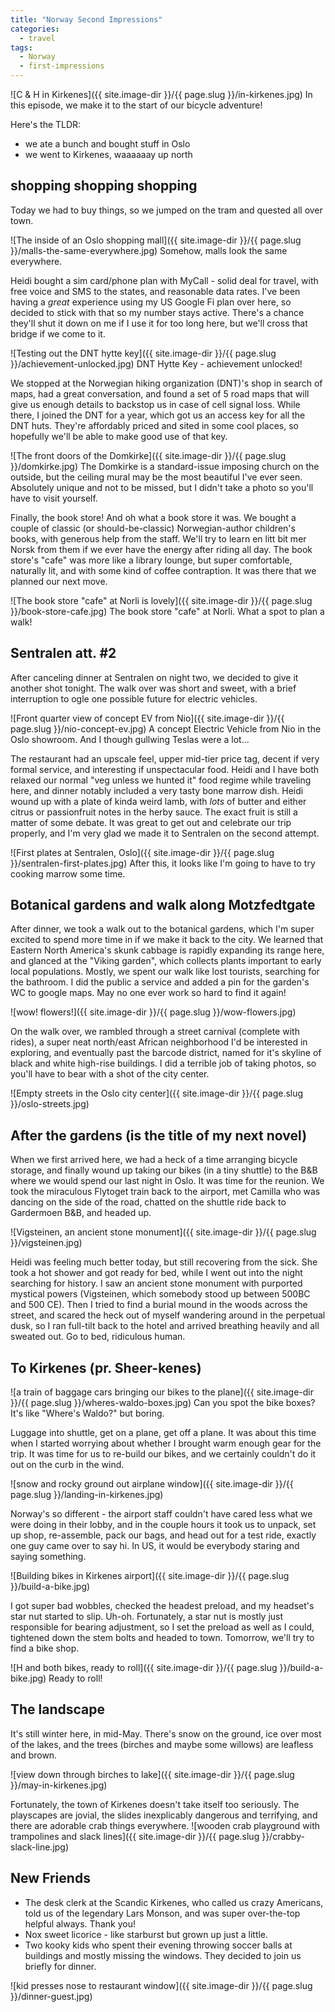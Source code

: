```yaml
---
title: "Norway Second Impressions"
categories:
  - travel
tags:
  - Norway
  - first-impressions
---
```

<!-- TODO: Can we add the crab playground video? -->
![C & H in Kirkenes]({{ site.image-dir }}/{{ page.slug }}/in-kirkenes.jpg)
In this episode, we make it to the start of our bicycle adventure!

Here's the TLDR:
- we ate a bunch and bought stuff in Oslo
- we went to Kirkenes, waaaaaay up north

## shopping shopping shopping
Today we had to buy things, so we jumped on the tram and quested all over town.

![The inside of an Oslo shopping mall]({{ site.image-dir }}/{{ page.slug }}/malls-the-same-everywhere.jpg)
Somehow, malls look the same everywhere.

Heidi bought a sim card/phone plan with MyCall - solid deal for travel,
with free voice and SMS to the states, and reasonable data rates.
I've been having a _great_ experience using my US Google Fi plan over here,
so decided to stick with that so my number stays active.
There's a chance they'll shut it down on me if I use it for too long here,
but we'll cross that bridge if we come to it.

![Testing out the DNT hytte key]({{ site.image-dir }}/{{ page.slug }}/achievement-unlocked.jpg)
DNT Hytte Key - achievement unlocked!

We stopped at the Norwegian hiking organization (DNT)'s shop in search of maps,
had a great conversation, and found a set of 5 road maps that will give us enough
details to backstop us in case of cell signal loss.
While there, I joined the DNT for a year, which got us an access key for all the DNT huts.
They're affordably priced and sited in some cool places,
so hopefully we'll be able to make good use of that key.

![The front doors of the Domkirke]({{ site.image-dir }}/{{ page.slug }}/domkirke.jpg)
The Domkirke is a standard-issue imposing church on the outside,
but the ceiling mural may be the most beautiful I've ever seen.
Absolutely unique and not to be missed,
but I didn't take a photo so you'll have to visit yourself.

Finally, the book store! And oh what a book store it was. 
We bought a couple of classic (or should-be-classic) Norwegian-author children's books,
with generous help from the staff.
We'll try to learn en litt bit mer Norsk from them if we ever have the energy
after riding all day.
The book store's "cafe" was more like a library lounge,
but super comfortable, naturally lit, and with some kind of coffee contraption.
It was there that we planned our next move.

![The book store "cafe" at Norli is lovely]({{ site.image-dir }}/{{ page.slug }}/book-store-cafe.jpg)
The book store "cafe" at Norli. What a spot to plan a walk!

## Sentralen att. #2

After canceling dinner at Sentralen on night two, we decided to give it another shot tonight.
The walk over was short and sweet, with a brief interruption to ogle one possible
future for electric vehicles.

![Front quarter view of concept EV from Nio]({{ site.image-dir }}/{{ page.slug }}/nio-concept-ev.jpg)
A concept Electric Vehicle from Nio in the Oslo showroom.
And I though gullwing Teslas were a lot...

The restaurant had an upscale feel, upper mid-tier price tag,
decent if very formal service, and interesting if unspectacular food.
Heidi and I have both relaxed our normal "veg unless we hunted it" food regime
while traveling here, and dinner notably included a very tasty bone marrow dish.
Heidi wound up with a plate of kinda weird lamb,
with _lots_ of butter and either citrus or passionfruit notes in the herby sauce.
The exact fruit is still a matter of some debate.
It was great to get out and celebrate our trip properly, and I'm very glad we
made it to Sentralen on the second attempt.

![First plates at Sentralen, Oslo]({{ site.image-dir }}/{{ page.slug }}/sentralen-first-plates.jpg)
After this, it looks like I'm going to have to try cooking marrow some time.

## Botanical gardens and walk along Motzfedtgate

After dinner, we took a walk out to the botanical gardens,
which I'm super excited to spend more time in if we make it back to the city.
We learned that Eastern North America's skunk cabbage is rapidly expanding its range here,
and glanced at the "Viking garden",
which collects plants important to early local populations.
Mostly, we spent our walk like lost tourists, searching for the bathroom.
I did the public a service and added a pin for the garden's WC to google maps.
May no one ever work so hard to find it again!

![wow! flowers!]({{ site.image-dir }}/{{ page.slug }}/wow-flowers.jpg)

On the walk over, we rambled through a street carnival (complete with rides),
a super neat north/east African neighborhood I'd be interested in exploring,
and eventually past the barcode district,
named for it's skyline of black and white high-rise buildings.
I did a terrible job of taking photos,
so you'll have to bear with a shot of the city center.

![Empty streets in the Oslo city center]({{ site.image-dir }}/{{ page.slug }}/oslo-streets.jpg)

## After the gardens (is the title of my next novel)

When we first arrived here, we had a heck of a time arranging bicycle storage,
and finally wound up taking our bikes (in a tiny shuttle)
to the B&B where we would spend our last night in Oslo.
It was time for the reunion.
We took the miraculous Flytoget train back to the airport,
met Camilla who was dancing on the side of the road,
chatted on the shuttle ride back to Gardermoen B&B, and headed up.

![Vigsteinen, an ancient stone monument]({{ site.image-dir }}/{{ page.slug }}/vigsteinen.jpg)

Heidi was feeling much better today, but still recovering from the sick.
She took a hot shower and got ready for bed,
while I went out into the night searching for history.
I saw an ancient stone monument with purported mystical powers
(Vigsteinen, which somebody stood up between 500BC and 500 CE).
Then I tried to find a burial mound in the woods across the street,
and scared the heck out of myself wandering around in the perpetual dusk,
so I ran full-tilt back to the hotel and arrived breathing heavily and all sweated out.
Go to bed, ridiculous human.

## To Kirkenes (pr. Sheer-kenes)

![a train of baggage cars bringing our bikes to the plane]({{ site.image-dir }}/{{ page.slug }}/wheres-waldo-boxes.jpg)
Can you spot the bike boxes? It's like "Where's Waldo?" but boring.

Luggage into shuttle, get on a plane, get off a plane.
It was about this time when I started worrying about
whether I brought warm enough gear for the trip.
It was time for us to re-build our bikes,
and we certainly couldn't do it out on the curb in the wind.

![snow and rocky ground out airplane window]({{ site.image-dir }}/{{ page.slug }}/landing-in-kirkenes.jpg)

Norway's so different -
the airport staff couldn't have cared less what we were doing in their lobby,
and in the couple hours it took us to unpack, set up shop, re-assemble, pack our bags,
and head out for a test ride, exactly one guy came over to say hi.
In US, it would be everybody staring and saying something.

![Building bikes in Kirkenes airport]({{ site.image-dir }}/{{ page.slug }}/build-a-bike.jpg)

I got super bad wobbles, checked the headest preload,
and my headset's star nut started to slip. Uh-oh.
Fortunately, a star nut is mostly just responsible for bearing adjustment,
so I set the preload as well as I could,
tightened down the stem bolts and headed to town.
Tomorrow, we'll try to find a bike shop.

![H and both bikes, ready to roll]({{ site.image-dir }}/{{ page.slug }}/build-a-bike.jpg)
Ready to roll!

## The landscape

It's still winter here, in mid-May.
There's snow on the ground, ice over most of the lakes,
and the trees (birches and maybe some willows) are leafless and brown.

![view down through birches to lake]({{ site.image-dir }}/{{ page.slug }}/may-in-kirkenes.jpg)

Fortunately, the town of Kirkenes doesn't take itself too seriously.
The playscapes are jovial, the slides inexplicably dangerous and terrifying,
and there are adorable crab things everywhere.
![wooden crab playground with trampolines and slack lines]({{ site.image-dir }}/{{ page.slug }}/crabby-slack-line.jpg)

## New Friends
- The desk clerk at the Scandic Kirkenes, who called us crazy Americans,
  told us of the legendary Lars Monson, and was super over-the-top helpful always.
  Thank you!
- Nox sweet licorice - like starburst but grown up just a little.
- Two kooky kids who spent their evening throwing soccer balls at buildings
  and mostly missing the windows. They decided to join us briefly for dinner.

![kid presses nose to restaurant window]({{ site.image-dir }}/{{ page.slug }}/dinner-guest.jpg)